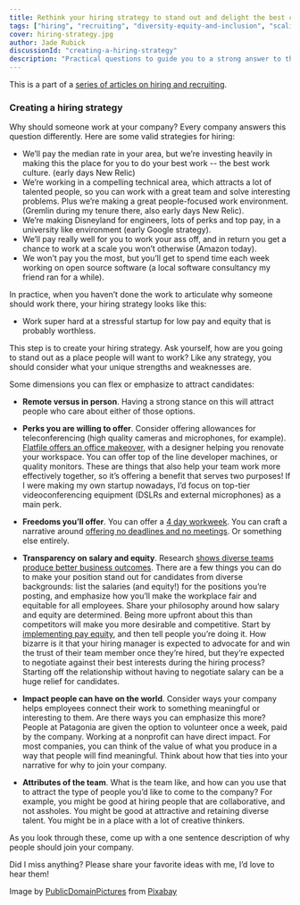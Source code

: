 ```yaml
---
title: Rethink your hiring strategy to stand out and delight the best candidates
tags: ["hiring", "recruiting", "diversity-equity-and-inclusion", "scaling", "pay-equity"]
cover: hiring-strategy.jpg
author: Jade Rubick
discussionId: "creating-a-hiring-strategy"
description: "Practical questions to guide you to a strong answer to the question: 'why should anybody want to work at your company?'"
---
```


<re-img src="hiring-strategy.jpg"></re-img>

This is a part of a [series of articles on hiring and recruiting](/startup-hiring-and-recruiting). 

### Creating a hiring strategy

Why should someone work at your company? Every company answers this question differently. Here are some valid strategies for hiring: 

* We’ll pay the median rate in your area, but we’re investing heavily in making this the place for you to do your best work -- the best work culture. (early days New Relic)
* We’re working in a compelling technical area, which attracts a lot of talented people, so you can work with a great team and solve interesting problems. Plus we’re making a great people-focused work environment. (Gremlin during my tenure there, also early days New Relic).
* We’re making Disneyland for engineers, lots of perks and top pay, in a university like environment (early Google strategy).
* We’ll pay really well for you to work your ass off, and in return you get a chance to work at a scale you won’t otherwise (Amazon today).
* We won’t pay you the most, but you’ll get to spend time each week working on open source software (a local software consultancy my friend ran for a while). 

In practice, when you haven’t done the work to articulate why someone should work there, your hiring strategy looks like this: 

* Work super hard at a stressful startup for low pay and equity that is probably worthless.

This step is to create your hiring strategy. Ask yourself, how are you going to stand out as a place people will want to work? Like any strategy, you should consider what your unique strengths and weaknesses are. 

Some dimensions you can flex or emphasize to attract candidates:

* **Remote versus in person**. Having a strong stance on this will attract people who care about either of those options. 

* **Perks you are willing to offer**. Consider offering allowances for teleconferencing (high quality cameras and microphones, for example). [Flatfile offers an office makeover](https://flatfile.com/careers/), with a designer helping you renovate your workspace. You can offer top of the line developer machines, or quality monitors. These are things that also help your team work more effectively together, so it’s offering a benefit that serves two purposes! If I were making my own startup nowadays, I’d focus on top-tier videoconferencing equipment (DSLRs and external microphones) as a main perk. 

* **Freedoms you’ll offer**. You can offer a [4 day workweek](https://singularityhub.com/2021/07/09/icelands-4-day-work-week-trial-was-a-smashing-success-will-it-start-a-new-trend/). You can craft a narrative around [offering no deadlines and no meetings](https://sahillavingia.com/work). Or something else entirely.  

* **Transparency on salary and equity**. Research [shows diverse teams produce better business outcomes](https://www.managers.org.uk/knowledge-and-insights/listicle/the-five-business-benefits-of-a-diverse-team/). There are a few things you can do to make your position stand out for candidates from diverse backgrounds: list the salaries (and equity!) for the positions you’re posting, and emphasize how you’ll make the workplace fair and equitable for all employees. Share your philosophy around how salary and equity are determined. Being more upfront about this than competitors will make you more desirable and competitive. Start by [implementing pay equity](/implementing-pay-equity/), and then tell people you’re doing it. How bizarre is it that your hiring manager is expected to advocate for and win the trust of their team member once they’re hired, but they’re expected to negotiate against their best interests during the hiring process? Starting off the relationship without having to negotiate salary can be a huge relief for candidates.  

* **Impact people can have on the world**. Consider ways your company helps employees connect their work to something meaningful or interesting to them. Are there ways you can emphasize this more? People at Patagonia are given the option to volunteer once a week, paid by the company. Working at a nonprofit can have direct impact. For most companies, you can think of the value of what you produce in a way that people will find meaningful. Think about how that ties into your narrative for why to join your company. 

* **Attributes of the team**. What is the team like, and how can you use that to attract the type of people you’d like to come to the company? For example, you might be good at hiring people that are collaborative, and not assholes. You might be good at attractive and retaining diverse talent. You might be in a place with a lot of creative thinkers. 

As you look through these, come up with a one sentence description of why people should join your company.



Did I miss anything? Please share your favorite ideas with me, I’d love to hear them! 


Image by <a href="https://pixabay.com/users/publicdomainpictures-14/?utm_source=link-attribution&amp;utm_medium=referral&amp;utm_campaign=image&amp;utm_content=2264">PublicDomainPictures</a> from <a href="https://pixabay.com/?utm_source=link-attribution&amp;utm_medium=referral&amp;utm_campaign=image&amp;utm_content=2264">Pixabay</a>